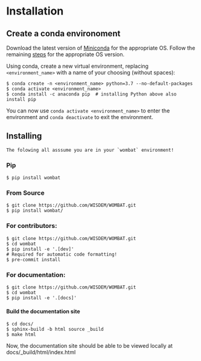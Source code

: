 # Installation


## Create a conda environoment

Download the latest version of [Miniconda](<https://docs.conda.io/en/latest/miniconda.html>)
for the appropriate OS. Follow the remaining [steps](<https://conda.io/projects/conda/en/latest/user-guide/install/index.html#regular-installation>)
for the appropriate OS version.


Using conda, create a new virtual environment, replacing `<environment_name>` with a name
of your choosing (without spaces):
```text
$ conda create -n <environment_name> python=3.7 --no-default-packages
$ conda activate <environment_name>
$ conda install -c anaconda pip  # installing Python above also install pip
```
You can now use ``conda activate <environment_name>`` to enter the environment and
``conda deactivate`` to exit the environment.


## Installing

```{note}
The folowing all asssume you are in your `wombat` environment!
```


### Pip

```text
$ pip install wombat
```

### From Source

```text
$ git clone https://github.com/WISDEM/WOMBAT.git
$ pip install wombat/
```


### For contributors:

```text
$ git clone https://github.com/WISDEM/WOMBAT.git
$ cd wombat
$ pip install -e '.[dev]'
# Required for automatic code formatting!
$ pre-commit install
```


### For documentation:

```text
$ git clone https://github.com/WISDEM/WOMBAT.git
$ cd wombat
$ pip install -e '.[docs]'
```

#### Build the documentation site

```text
$ cd docs/
$ sphinx-build -b html source _build
$ make html
```

Now, the documentation site should be able to be viewed locally at
docs/_build/html/index.html
